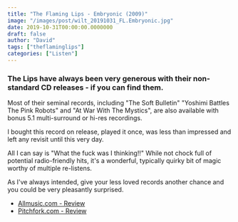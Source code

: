 ```yaml
---
title: "The Flaming Lips - Embryonic (2009)"
image: "/images/post/wilt_20191031_FL.Embryonic.jpg"
date: 2019-10-31T00:00:00.0000000
draft: false
author: "David"
tags: ["theflaminglips"]
categories: ["Listen"]
---
```

### The Lips have always been very generous with their non-standard CD releases - if you can find them. 

 Most of their seminal records, including "The Soft Bulletin" "Yoshimi Battles The Pink Robots" and "At War With The Mystics", are also available with bonus 5.1 multi-surround or hi-res recordings.

 I bought this record on release, played it once, was less than impressed and left any revisit until this very day.

 All I can say is "What the fuck was I thinking!!" While not chock full of potential radio-friendly hits, it's a wonderful, typically quirky bit of magic worthy of multiple re-listens.

 As I've always intended, give your less loved records another chance and you could be very pleasantly surprised.

-  [Allmusic.com - Review](https://www.allmusic.com/album/embryonic-mw0000828174)
-  [Pitchfork.com - Review](https://pitchfork.com/reviews/albums/13522-embryonic/)
